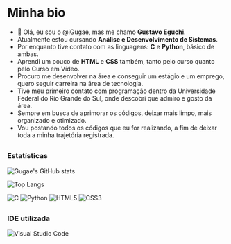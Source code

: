 # **Minha bio**

- 👋 Olá, eu sou o @iGugae, mas me chamo **Gustavo Eguchi**.
- Atualmente estou cursando **Análise e Desenvolvimento de Sistemas**. 
- Por enquanto tive contato com as linguagens: **C** e **Python**, básico de ambas.
- Aprendi um pouco de **HTML** e **CSS** também, tanto pelo curso quanto pelo Curso em Vídeo.
- Procuro me desenvolver na área e conseguir um estágio e um emprego, quero seguir carreira na área de tecnologia.
- Tive meu primeiro contato com programação dentro da Universidade Federal do Rio Grande do Sul, onde descobri que admiro e gosto da área.
- Sempre em busca de aprimorar os códigos, deixar mais limpo, mais organizado e otimizado.
- Vou postando todos os códigos que eu for realizando, a fim de deixar toda a minha trajetória registrada.
  
##
### Estatísticas
![Gugae's GitHub stats](https://github-readme-stats.vercel.app/api?username=iGugae&show_icons=true&theme=one_dark_pro&hide_rank=true&locale=pt-br&hide=prs)

![Top Langs](https://github-readme-stats.vercel.app/api/top-langs/?username=iGugae&layout=compact&theme=one_dark_pro&locale=pt-br)

![C](https://img.shields.io/badge/c-1240AB.svg?style=for-the-badge&logo=c&logoColor=white)
![Python](https://img.shields.io/badge/Python-151569?style=for-the-badge&logo=python&logoColor=FFFF00)
![HTML5](https://img.shields.io/badge/HTML5-FF0007?style=for-the-badge&logo=html5&logoColor=white)
![CSS3](https://img.shields.io/badge/css3-1A5FFF.svg?style=for-the-badge&logo=css3&logoColor=white)
##
### IDE utilizada
![Visual Studio Code](https://img.shields.io/badge/Visual%20Studio%20Code-black.svg?style=for-the-badge&logo=visual-studio-code&logoColor=white)
